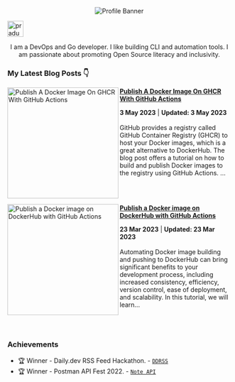 <p align="center"><img alt="Profile Banner" src="https://user-images.githubusercontent.com/51878265/227764366-ff0cd90f-8e5d-45c7-b1f9-f95105ba5d66.png"></p>

<p align="left"> <a href="https://twitter.com/intent/follow?screen_name=pradumna_saraf" target="blank"><img src="https://user-images.githubusercontent.com/51878265/235479468-2e025565-78b3-4a91-9a64-a86949eeb9f9.png" height="36" alt="pradumna_saraf"/></a></p>

<div align="center">

I am a DevOps and Go developer. I like building CLI and automation tools. I am passionate about promoting Open Source literacy and inclusivity.
  
</div>

### My Latest Blog Posts 👇
<!-- HASHNODE_BLOG:START -->
<p align="left">
<a href="https://blog.pradumnasaraf.dev/publish-image-on-ghcr" title="Publish A Docker Image On GHCR With GitHub Actions"><img src="https://cdn.hashnode.com/res/hashnode/image/upload/v1682789593354/3031cbc3-8f9f-47d7-8673-97b5f2cd24a0.png" alt="Publish A Docker Image On GHCR With GitHub Actions" width="250px" align="left" /></a>
<a href="https://blog.pradumnasaraf.dev/publish-image-on-ghcr" title="Publish A Docker Image On GHCR With GitHub Actions"><strong>Publish A Docker Image On GHCR With GitHub Actions</strong></a>
<div><strong>3 May 2023</strong> | <strong>Updated: 3 May 2023</strong></div>
<br/> GitHub provides a registry called GitHub Container Registry (GHCR) to host your Docker images, which is a great alternative to DockerHub. The blog post offers a tutorial on how to build and publish Docker images to the registry using GitHub Actions.
... </p> <br/> <br/>
<p align="left">
<a href="https://blog.pradumnasaraf.dev/dockerhub-githubactions" title="Publish a Docker image on DockerHub with GitHub Actions"><img src="https://cdn.hashnode.com/res/hashnode/image/upload/v1679552989254/f6b2cb3a-6362-46ab-981d-1e46eb1de298.png" alt="Publish a Docker image on DockerHub with GitHub Actions" width="250px" align="left" /></a>
<a href="https://blog.pradumnasaraf.dev/dockerhub-githubactions" title="Publish a Docker image on DockerHub with GitHub Actions"><strong>Publish a Docker image on DockerHub with GitHub Actions</strong></a>
<div><strong>23 Mar 2023</strong> | <strong>Updated: 23 Mar 2023</strong></div>
<br/> Automating Docker image building and pushing to DockerHub can bring significant benefits to your development process, including increased consistency, efficiency, version control, ease of deployment, and scalability.  
In this tutorial, we will learn... </p> <br/> <br/>
<!-- HASHNODE_BLOG:END -->

### Achievements

- 🏆 Winner - Daily.dev RSS Feed Hackathon. - [`DDRSS`](https://github.com/Pradumnasaraf/DDRSS)           
- 🏆 Winner - Postman API Fest 2022. - [`Note API`](https://github.com/Pradumnasaraf/Postman-API-Fest-22)      
